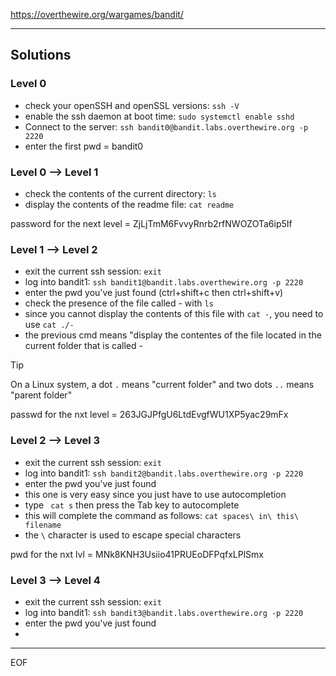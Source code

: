 https://overthewire.org/wargames/bandit/  

---

## Solutions 

### Level 0 

- check your openSSH and openSSL versions: `ssh -V`
- enable the ssh daemon at boot time: `sudo systemctl enable sshd`  
- Connect to the server: `ssh bandit0@bandit.labs.overthewire.org -p 2220`
- enter the first pwd = bandit0

### Level 0 --> Level 1

- check the contents of the current directory: `ls`
- display the contents of the readme file: `cat readme`

password for the next level = ZjLjTmM6FvvyRnrb2rfNWOZOTa6ip5If

### Level 1 --> Level 2

- exit the current ssh session: `exit`
- log into bandit1: `ssh bandit1@bandit.labs.overthewire.org -p 2220`
- enter the pwd you've just found (ctrl+shift+c then ctrl+shift+v)
- check the presence of the file called - with `ls`
- since you cannot display the contents of this file with `cat -`, you need to use `cat ./-`
- the previous cmd means "display the contentes of the file located in the current folder that is called - 

>[!tip]
>On a Linux system, a dot `.` means "current folder" and two dots `..` means "parent folder"

passwd for the nxt level = 263JGJPfgU6LtdEvgfWU1XP5yac29mFx

### Level 2 --> Level 3

- exit the current ssh session: `exit`
- log into bandit1: `ssh bandit2@bandit.labs.overthewire.org -p 2220`
- enter the pwd you've just found
- this one is very easy since you just have to use autocompletion
- type ` cat s` then press the Tab key to autocomplete
- this will complete the command as follows: `cat spaces\ in\ this\ filename`
- the `\` character is used to escape special characters

pwd for the nxt lvl = MNk8KNH3Usiio41PRUEoDFPqfxLPlSmx

### Level 3 --> Level 4

- exit the current ssh session: `exit`
- log into bandit1: `ssh bandit3@bandit.labs.overthewire.org -p 2220`
- enter the pwd you've just found
- 

---
EOF
